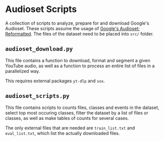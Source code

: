 # Audioset Scripts

A collection of scripts to analyze, prepare for and download Google's Audioset.
These scripts assume the usage of [Google's Audioset: Reformatted](https://github.com/bakhtos/GoogleAudioSetReformatted).
The files of the dataset need to be placed into `src/` folder.

## `audioset_download.py`

This file contains a function to download, format and segment a given YouTube audio, 
as well as a function to process an entire list of files in a parallelized way. 

This requires external packages `yt-dlp` and `sox`.

## `audioset_scripts.py`

This file contains scripts to counts files, classes and events in the dataset,
select top most occuring classes, filter the dataset by a list of files or classes,
as well as make tables of counts for several cases.

The only external files that are needed are `train_list.txt` and `eval_list.txt`,
which list the actually downloaded files. 

